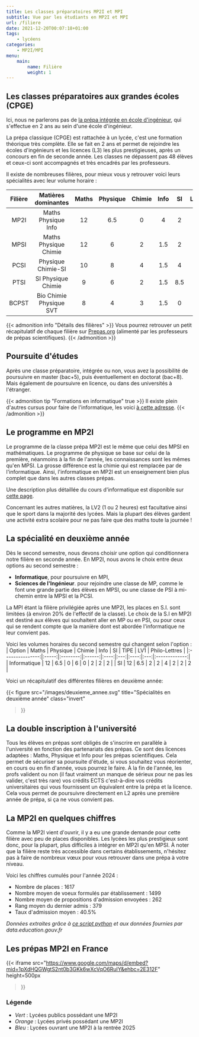 ```yaml
---
title: Les classes préparatoires MP2I et MPI
subtitle: Vue par les étudiants en MP2I et MPI
url: /filiere
date: 2021-12-20T00:07:18+01:00
tags:
    - lycéens
categories:
    - MP2I/MPI
menu:
    main:
        name: Filière
        weight: 1
---
```


## Les classes préparatoires aux grandes écoles (CPGE)

Ici, nous ne parlerons pas de [la prépa intégrée en école d'ingénieur](https://www.onisep.fr/formation/les-principaux-domaines-de-formation/les-ecoles-d-ingenieurs/les-prepas-integrees-en-ecole-d-ingenieurs), qui s'effectue en 2 ans au sein d'une école d'ingénieur.

La prépa classique (CPGE) est rattachée à un lycée, c'est une formation théorique très complète. Elle se fait en 2 ans et permet de rejoindre les écoles d'ingénieurs et les licences (L3) les plus prestigieuses, après un concours en fin de seconde année.
Les classes ne dépassent pas 48 élèves et ceux-ci sont accompagnés et très encadrés par les professeurs.

Il existe de nombreuses filières, pour mieux vous y retrouver voici leurs spécialités avec leur volume horaire :

| Filière  |   Matières dominantes   | Maths | Physique | Chimie | Info     |  SI      | LV1 | Philo-Lettres | SVT |
|:--------:|:-----------------------:|:-----:|:--------:|:------:|:-------:|:---------:|:---:|:--------------:|:---:|
|   MP2I   |   Maths Physique Info   |  12   |    6.5   |    0   |  4      |   2       |  2  |        2       |  0  |
|   MPSI   | Maths Physique Chimie   |  12   |     6    |    2   | 1.5     |   2       |  2  |        2       |  0  |
|   PCSI   |   Physique Chimie-SI    |  10   |     8    |    4   | 1.5     |   4       |  2  |        2       |  0  |
|   PTSI   |   SI Physique Chimie    |   9   |     6    |    2   | 1.5     | 8.5       |  2  |        2       |  0  |
|   BCPST  | Bio Chimie Physique SVT |   8   |     4    |    3   | 1.5     |   0       |  2  |        2       |  8  |

{{< admonition info "Détails des filières" >}}
Vous pourrez retrouver un petit récapitulatif de chaque filière sur [Prepas.org](https://prepas.org/index.php?rubrique=41) (alimenté par les professeurs de prépas scientifiques).
{{< /admonition >}}

## Poursuite d'études

Après une classe préparatoire, intégrée ou non, vous avez la possibilité de
poursuivre en master (bac+5), puis éventuellement en doctorat (bac+8). Mais également de poursuivre en licence, ou dans des universités à l'étranger.

{{< admonition tip "Formations en informatique" true >}}
Il existe plein d'autres cursus pour faire de l'informatique, les voici [à cette adresse](https://cien.gouv.mc/content/download/90346/file/Les%20diff%C3%A9rentes%20fili%C3%A8res%20de%20l%27informatique%202022.pdf?inLanguage=fre-FR&version=3).
{{< /admonition >}}

## Le programme en MP2I

Le programme de la classe prépa MP2I est le même que celui des MPSI en mathématiques. Le programme de physique se base sur celui de la première, néanmoins à la fin de l'année, les connaissances sont les mêmes qu'en MPSI. La grosse différence est la chimie qui est remplacée par de l'informatique. Ainsi, l'informatique en MP2I est un enseignement bien plus complet que dans les autres classes prépas.

Une description plus détaillée du cours d'informatique est disponible sur [cette page](/informatique).

Concernant les autres matières, la LV2 (1 ou 2 heures) est facultative ainsi que le sport dans la majorité des lycées.
Mais la plupart des élèves gardent une activité extra scolaire pour ne pas faire que des maths toute la journée !

## La spécialité en deuxième année

Dès le second semestre, nous devons choisir une option qui conditionnera notre filière en seconde année.
En MP2I, nous avons le choix entre deux options au second semestre :

- **Informatique**, pour poursuivre en MPI,
- **Sciences de l'Ingénieur**. pour rejoindre une classe de MP, comme le font une grande partie des élèves en MPSI, ou une classe de PSI à mi-chemin entre la MPSI et la PCSI.

La MPI étant la filière privilégiée après une MP2I, les places en S.I. sont limitées (à environ 20% de l'effectif de la classe).
Le choix de la S.I en MP2I est destiné aux élèves qui souhaitent aller en MP ou en PSI, ou pour ceux qui se rendent compte que la manière dont est abordée l'informatique ne leur convient pas.

Voici les volumes horaires du second semestre qui changent selon l'option :
| Option          | Maths | Physique | Chimie | Info |  SI | TIPE | LV1 | Philo-Lettres |
|:---------------:|:-----:|:--------:|:------:|:----:|:---:|:----:|:---:|:-------------:|
|   Informatique  |  12   |    6.5   |    0   |   6  |  0  |   2  |  2  |       2       |
|   SI            |  12   |     6.5  |    2   |   2  |  4  |   2  |  2  |       2       |

Voici un récapitulatif des différentes filières en deuxième année:

{{< figure
    src="/images/deuxieme_annee.svg"
    title="Spécialités en deuxième année"
    class="invert"
>}}

## La double inscription à l'université

Tous les élèves en prépas sont obligés de s'inscrire en parallèle à l'université en fonction des partenariats des prépas. Ce sont des licences adaptées : Maths, Physique et Info pour les prépas scientifiques. Cela permet de sécuriser sa poursuite d'étude, si vous souhaitez vous réorienter, en cours ou en fin d'année, vous pourrez le faire. À la fin de l'année, les profs valident ou non (il faut vraiment un manque de sérieux pour ne pas les valider, c'est très rare) vos crédits ECTS c'est-à-dire vos crédits universitaires qui vous fournissent un équivalent entre la prépa et la licence. Cela vous permet de poursuivre directement en L2 après une première année de prépa, si ça ne vous convient pas.

## La MP2I en quelques chiffres

Comme la MP2I vient d'ouvrir, il y a eu une grande demande pour cette filière avec peu de places disponibles.
Les lycées les plus prestigieux sont donc, pour la plupart, plus difficiles à intégrer en MP2I qu'en MPSI.
À noter que la filière reste très accessible dans certains établissements, n'hésitez pas à faire de nombreux vœux pour vous retrouver dans une prépa à votre niveau.

Voici les chiffres cumulés pour l'année 2024 : 

- Nombre de places : 1617
- Nombre moyen de voeux formulés par établissement : 1499
- Nombre moyen de propositions d'admission envoyées : 262
- Rang moyen du dernier admis : 379
- Taux d'admission moyen : 40.5%

*Données extraites grâce à [ce script python](/technical/parcoursup_extraction.py) et aux données fournies par data.education.gouv.fr*

## Les prépas MP2I en France

{{< iframe
    src="https://www.google.com/maps/d/embed?mid=1pXdHQGWgtS2nt0b3GKk6wXcVqO6RuIY&ehbc=2E312F"
    height=500px
>}}

### Légende

- *Vert* : Lycées publics possédant une MP2I
- *Orange* : Lycées privés possédant une MP2I
- *Bleu* : Lycées ouvrant une MP2I à la rentrée 2025
